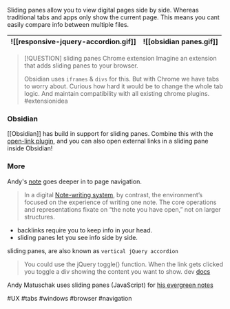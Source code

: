 
Sliding panes allow you to view digital pages side by side.
Whereas traditional tabs and apps only show the current page.
This means you cant easily compare info between multiple files.

| ![[responsive-jquery-accordion.gif]] | ![[obsidian panes.gif]] |
| ------------------------------------ | ------------------------------------------------- |

> [!QUESTION] sliding panes Chrome extension
> Imagine an extension that adds sliding panes to your browser. 
> 
> Obsidian uses `iframes` & `divs` for this. But with Chrome we have tabs to worry about.
> Curious how hard it would be to change the whole tab logic. And maintain compatibility with all existing chrome plugins.
> #extensionidea

### Obsidian
[[Obsidian]] has build in support for sliding panes.
Combine this with the [open-link plugin](https://github.com/MamoruDS/obsidian-open-link-with), and you can also open external links in a sliding pane inside Obsidian!

### More
Andy's [note](https://notes.andymatuschak.org/z6Pb6rwTDSg7K7LqF2EbtqbnKvpMbiXYkToDi) goes deeper in to page navigation. 
> In a digital [Note-writing system](https://notes.andymatuschak.org/z8XrKGDz49o6XxEx7tzGewzrXQnw6jSgv3Yyf), by contrast, the environment’s focused on the experience of writing one note. The core operations and representations fixate on “the note you have open,” not on larger structures.

- backlinks require you to keep info in your head.
- sliding panes let you see info side by side.

sliding panes, are also known as `vertical jQuery accordion`
> You could use the jQuery toggle() function. When the link gets clicked you toggle a div showing the content you want to show. dev [docs](https://api.jqueryui.com/toggle/)

Andy Matuschak uses sliding panes (JavaScript) for [his evergreen notes](https://notes.andymatuschak.org/z4SDCZQeRo4xFEQ8H4qrSqd68ucpgE6LU155C)


#UX #tabs #windows #browser  #navigation 